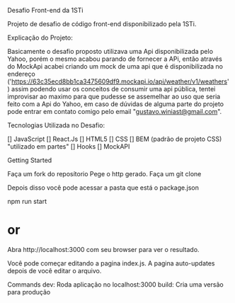 Desafio Front-end da 1STi

Projeto de desafio de código front-end disponibilizado pela 1STi.

Explicação do Projeto:

Basicamente o desafio proposto utilizava uma Api disponibilizada pelo Yahoo, porém o mesmo acabou parando de fornecer a APi,
então através do MockApi acabei criando um mock de uma api que é disponibilizada no endereço ('https://63c35ecd8bb1ca3475609df9.mockapi.io/api/weather/v1/weathers') assim podendo usar os conceitos de consumir uma api pública, tentei improvisar ao maximo para que pudesse se assemelhar ao uso que seria feito com a Api do Yahoo, em caso de dúvidas de alguma parte do projeto pode entrar em contato comigo pelo email "gustavo.winiast@gmail.com".

Tecnologias Utilizada no Desafio:

[] JavaScript
[] React.Js
[] HTML5
[] CSS
[] BEM (padrão de projeto CSS) "utilizado em partes"
[] Hooks
[] MockAPI

Getting Started

Faça um fork do reposítorio
Pege o http gerado.
Faça um git clone <httpGerado>

Depois disso você pode acessar a pasta que está o package.json

npm run start

# or

Abra http://localhost:3000 com seu browser para ver o resultado.

Você pode começar editando a pagina index.js. A pagina auto-updates depois de você editar o arquivo.

Commands
dev: Roda aplicação no localhost:3000
build: Cria uma versão para produção
